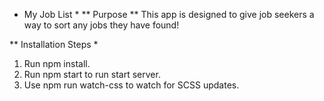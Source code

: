 * My Job List * 
** Purpose ** 
This app is designed to give job seekers 
a way to sort any jobs they have found!

** Installation Steps * 
1. Run npm install. 
2. Run npm start to run start server.
3. Use npm run watch-css to watch for SCSS updates. 

